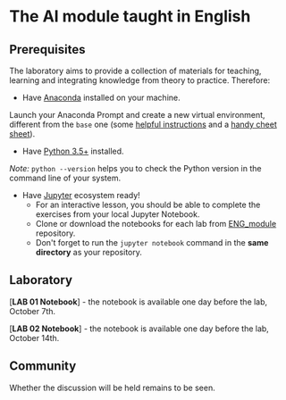 # The AI module taught in English

## Prerequisites

The laboratory aims to provide a collection of materials for teaching, learning and integrating knowledge from theory to practice. Therefore:

* Have [Anaconda](https://www.anaconda.com/products/individual) installed on your machine.

Launch your Anaconda Prompt and create a new virtual environment, different from the `base` one 
(some [helpful instructions](https://conda.io/projects/conda/en/latest/user-guide/getting-started.html) and a 
[handy cheet sheet](https://docs.conda.io/projects/conda/en/4.6.0/_downloads/52a95608c49671267e40c689e0bc00ca/conda-cheatsheet.pdf)).

* Have [Python 3.5+](https://www.python.org/downloads/) installed.

_Note:_ `python --version` helps you to check the Python version in the command line of your system.

* Have [Jupyter](https://jupyter.org/install) ecosystem ready!
  * For an interactive lesson, you should be able to complete the exercises from your local Jupyter Notebook.
  * Clone or download the notebooks for each lab from [ENG_module](https://github.com/AlexandraDobrescu/teachingAI/tree/master/ENG_module) repository.
  * Don't forget to run the `jupyter notebook` command in the **same directory** as your repository.


## Laboratory

[**LAB 01 Notebook**] - the notebook is available one day before the lab, October 7th.

[**LAB 02 Notebook**] - the notebook is available one day before the lab, October 14th.

## Community

Whether the discussion will be held remains to be seen.
